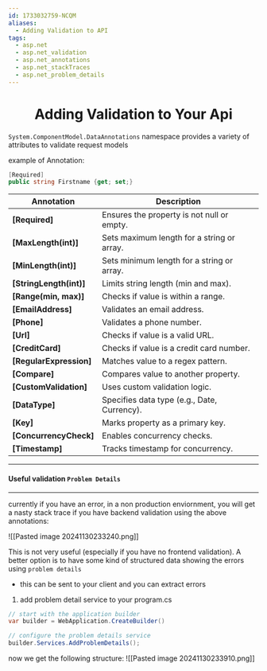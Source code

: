 ```yaml
---
id: 1733032759-NCQM
aliases:
  - Adding Validation to API
tags:
  - asp.net
  - asp.net_validation
  - asp.net_annotations
  - asp.net_stackTraces
  - asp.net_problem_details
---
```


<center>
<h1>Adding Validation to Your Api</h1>
</center>

`System.ComponentModel.DataAnnotations` namespace provides a variety of attributes to validate request models

example of Annotation:
```cs
[Required]
public string Firstname {get; set;}
```

| **Annotation**         | **Description**                                   |
|-------------------------|---------------------------------------------------|
| **[Required]**          | Ensures the property is not null or empty.        |
| **[MaxLength(int)]**    | Sets maximum length for a string or array.        |
| **[MinLength(int)]**    | Sets minimum length for a string or array.        |
| **[StringLength(int)]** | Limits string length (min and max).               |
| **[Range(min, max)]**   | Checks if value is within a range.                |
| **[EmailAddress]**      | Validates an email address.                       |
| **[Phone]**             | Validates a phone number.                         |
| **[Url]**               | Checks if value is a valid URL.                   |
| **[CreditCard]**        | Checks if value is a credit card number.          |
| **[RegularExpression]** | Matches value to a regex pattern.                 |
| **[Compare]**           | Compares value to another property.               |
| **[CustomValidation]**  | Uses custom validation logic.                     |
| **[DataType]**          | Specifies data type (e.g., Date, Currency).       |
| **[Key]**               | Marks property as a primary key.                 |
| **[ConcurrencyCheck]**  | Enables concurrency checks.                       |
| **[Timestamp]**         | Tracks timestamp for concurrency.                 |



---
#### Useful validation `Problem Details`
---
currently if you have an error, in a non production enviornment, you will get a nasty stack trace if you have backend
validation using the above annotations:

![[Pasted image 20241130233240.png]]

This is not very useful (especially if you have no frontend validation). 
A better option is to have some kind of structured data showing the errors using `problem details`
  - this can be sent to your client and you can extract errors

1) add problem detail service to your program.cs

```cs
// start with the application builder
var builder = WebApplication.CreateBuilder()

// configure the problem details service
builder.Services.AddProblemDetails();
```

now we get the following structure:
![[Pasted image 20241130233910.png]]
